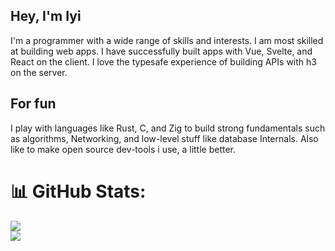 ## Hey, I'm Iyi
I'm a programmer with a wide range of skills and interests.
I am most skilled at building web apps. 
I have successfully built apps with Vue, Svelte, and React on the client. 
I love the typesafe experience of building APIs with h3 on the server. 

## For fun
I play with languages like Rust, C, and Zig to build strong fundamentals such as algorithms, Networking, and low-level stuff like database Internals. 
Also like to make open source dev-tools i use, a little better. 



# 📊 GitHub Stats:
![](https://github-readme-stats.vercel.app/api?username=iyifr&theme=dracula&hide_border=true&include_all_commits=false&count_private=false)<br/>
![](https://github-readme-streak-stats.herokuapp.com/?user=iyifr&theme=dracula&hide_border=true)<br/>
